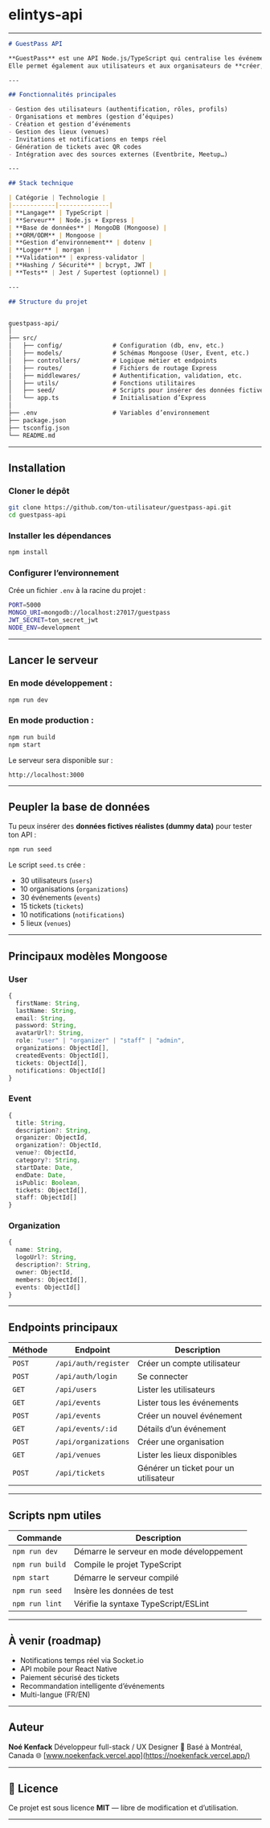# elintys-api

---

```markdown
# GuestPass API

**GuestPass** est une API Node.js/TypeScript qui centralise les événements provenant de différentes sources (Eventbrite, organisateurs indépendants, etc.).  
Elle permet également aux utilisateurs et aux organisateurs de **créer, gérer et découvrir des événements** avec des fonctionnalités de billetterie et d’invitations.

---

## Fonctionnalités principales

- Gestion des utilisateurs (authentification, rôles, profils)
- Organisations et membres (gestion d’équipes)
- Création et gestion d’événements
- Gestion des lieux (venues)
- Invitations et notifications en temps réel
- Génération de tickets avec QR codes
- Intégration avec des sources externes (Eventbrite, Meetup…)

---

## Stack technique

| Catégorie | Technologie |
|------------|--------------|
| **Langage** | TypeScript |
| **Serveur** | Node.js + Express |
| **Base de données** | MongoDB (Mongoose) |
| **ORM/ODM** | Mongoose |
| **Gestion d’environnement** | dotenv |
| **Logger** | morgan |
| **Validation** | express-validator |
| **Hashing / Sécurité** | bcrypt, JWT |
| **Tests** | Jest / Supertest (optionnel) |

---

## Structure du projet


guestpass-api/
│
├── src/
│   ├── config/              # Configuration (db, env, etc.)
│   ├── models/              # Schémas Mongoose (User, Event, etc.)
│   ├── controllers/         # Logique métier et endpoints
│   ├── routes/              # Fichiers de routage Express
│   ├── middlewares/         # Authentification, validation, etc.
│   ├── utils/               # Fonctions utilitaires
│   ├── seed/                # Scripts pour insérer des données fictives
│   └── app.ts               # Initialisation d’Express
│
├── .env                     # Variables d’environnement
├── package.json
├── tsconfig.json
└── README.md

````

---

## Installation

### Cloner le dépôt

```bash
git clone https://github.com/ton-utilisateur/guestpass-api.git
cd guestpass-api
````

### Installer les dépendances

```bash
npm install
```

### Configurer l’environnement

Crée un fichier `.env` à la racine du projet :

```bash
PORT=5000
MONGO_URI=mongodb://localhost:27017/guestpass
JWT_SECRET=ton_secret_jwt
NODE_ENV=development
```

---

## Lancer le serveur

### En mode développement :

```bash
npm run dev
```

### En mode production :

```bash
npm run build
npm start
```

Le serveur sera disponible sur :

```
http://localhost:3000
```

---

## Peupler la base de données

Tu peux insérer des **données fictives réalistes (dummy data)** pour tester ton API :

```bash
npm run seed
```

Le script `seed.ts` crée :

* 30 utilisateurs (`users`)
* 10 organisations (`organizations`)
* 30 événements (`events`)
* 15 tickets (`tickets`)
* 10 notifications (`notifications`)
* 5 lieux (`venues`)

---

## Principaux modèles Mongoose

### User

```ts
{
  firstName: String,
  lastName: String,
  email: String,
  password: String,
  avatarUrl?: String,
  role: "user" | "organizer" | "staff" | "admin",
  organizations: ObjectId[],
  createdEvents: ObjectId[],
  tickets: ObjectId[],
  notifications: ObjectId[]
}
```

###  Event

```ts
{
  title: String,
  description?: String,
  organizer: ObjectId,
  organization?: ObjectId,
  venue?: ObjectId,
  category?: String,
  startDate: Date,
  endDate: Date,
  isPublic: Boolean,
  tickets: ObjectId[],
  staff: ObjectId[]
}
```

### Organization

```ts
{
  name: String,
  logoUrl?: String,
  description?: String,
  owner: ObjectId,
  members: ObjectId[],
  events: ObjectId[]
}
```

---

## Endpoints principaux

| Méthode | Endpoint             | Description                           |
| ------- | -------------------- | ------------------------------------- |
| `POST`  | `/api/auth/register` | Créer un compte utilisateur           |
| `POST`  | `/api/auth/login`    | Se connecter                          |
| `GET`   | `/api/users`         | Lister les utilisateurs               |
| `GET`   | `/api/events`        | Lister tous les événements            |
| `POST`  | `/api/events`        | Créer un nouvel événement             |
| `GET`   | `/api/events/:id`    | Détails d’un événement                |
| `POST`  | `/api/organizations` | Créer une organisation                |
| `GET`   | `/api/venues`        | Lister les lieux disponibles          |
| `POST`  | `/api/tickets`       | Générer un ticket pour un utilisateur |

---

## Scripts npm utiles

| Commande        | Description                              |
| --------------- | ---------------------------------------- |
| `npm run dev`   | Démarre le serveur en mode développement |
| `npm run build` | Compile le projet TypeScript             |
| `npm start`     | Démarre le serveur compilé               |
| `npm run seed`  | Insère les données de test               |
| `npm run lint`  | Vérifie la syntaxe TypeScript/ESLint     |

---

## À venir (roadmap)

* Notifications temps réel via Socket.io
* API mobile pour React Native
* Paiement sécurisé des tickets
* Recommandation intelligente d’événements
* Multi-langue (FR/EN)

---

## Auteur

**Noé Kenfack**
Développeur full-stack / UX Designer
📍 Basé à Montréal, Canada
🌐 [www.noekenfack.vercel.app](https://noekenfack.vercel.app/)

---

## 🪪 Licence

Ce projet est sous licence **MIT** — libre de modification et d’utilisation.

---

```
